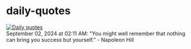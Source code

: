 # daily-quotes
[![Daily quotes](https://github.com/ceepu8/daily-quotes/actions/workflows/daily-quote.yml/badge.svg)](https://github.com/ceepu8/daily-quotes/actions/workflows/daily-quote.yml)<br/>
September 02, 2024 at 02:11 AM: "You might well remember that nothing can bring you success but yourself." - Napoleon Hill
